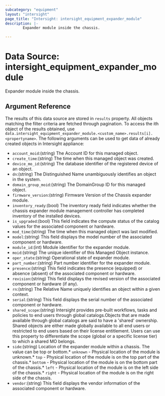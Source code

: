 ```yaml
---
subcategory: "equipment"
layout: "intersight"
page_title: "Intersight: intersight_equipment_expander_module"
description: |-
        Expander module inside the chassis.

---
```


# Data Source: intersight_equipment_expander_module
Expander module inside the chassis.
## Argument Reference
The results of this data source are stored in `results` property.
All objects matching the filter criteria are fetched through pagination.
To access the ith object of the results obtained, use `data.intersight_equipment_expander_module.<custom_name>.results[i].<propertyname>`.
The following arguments can be used to get data of already created objects in Intersight appliance:
* `account_moid`:(string) The Account ID for this managed object. 
* `create_time`:(string) The time when this managed object was created. 
* `device_mo_id`:(string) The database identifier of the registered device of an object. 
* `dn`:(string) The Distinguished Name unambiguously identifies an object in the system. 
* `domain_group_moid`:(string) The DomainGroup ID for this managed object. 
* `firmware_version`:(string) Firmware Version of the Chassis expander module. 
* `inventory_ready`:(bool) The inventory ready field indicates whether the chassis expander module management controller has completed inventory of the installed devices. 
* `is_upgraded`:(bool) This field indicates the compute status of the catalog values for the associated component or hardware. 
* `mod_time`:(string) The time when this managed object was last modified. 
* `model`:(string) This field displays the model number of the associated component or hardware. 
* `module_id`:(int) Module identifier for the expander module. 
* `moid`:(string) The unique identifier of this Managed Object instance. 
* `oper_state`:(string) Operational state of expander module. 
* `part_number`:(string) Part number identifier for the expander module. 
* `presence`:(string) This field indicates the presence (equipped) or absence (absent) of the associated component or hardware. 
* `revision`:(string) This field displays the revised version of the associated component or hardware (if any). 
* `rn`:(string) The Relative Name uniquely identifies an object within a given context. 
* `serial`:(string) This field displays the serial number of the associated component or hardware. 
* `shared_scope`:(string) Intersight provides pre-built workflows, tasks and policies to end users through global catalogs.Objects that are made available through global catalogs are said to have a 'shared' ownership. Shared objects are either made globally available to all end users or restricted to end users based on their license entitlement. Users can use this property to differentiate the scope (global or a specific license tier) to which a shared MO belongs. 
* `side`:(string) Location of the expander module within a chassis. The value can be top or bottom.* `unknown` - Physical location of the module is unknown.* `top` - Physical location of the module is on the top part of the chassis.* `bottom` - Physical location of the module is on the bottom part of the chassis.* `left` - Physical location of the module is on the left side of the chassis.* `right` - Physical location of the module is on the right side of the chassis. 
* `vendor`:(string) This field displays the vendor information of the associated component or hardware. 
 
